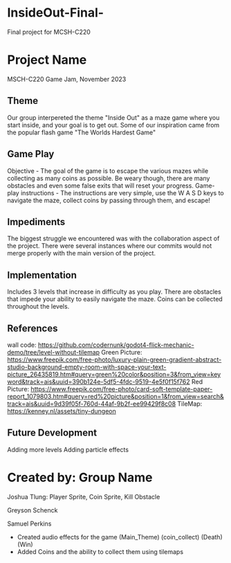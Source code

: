 # InsideOut-Final-
Final project for MCSH-C220



# Project Name
MSCH-C220 Game Jam, November 2023


## Theme
Our group interpereted the theme "Inside Out" as a maze game where you start inside, and your goal is to get out.
Some of our inspiration came from the popular flash game "The Worlds Hardest Game" 

## Game Play
Objective - The goal of the game is to escape the various mazes while collecting as many coins as possible. Be weary though, there are many obstacles and even some false exits that will reset your progress.
Game-play instructions - The instructions are very simple, use the W A S D keys to navigate the maze, collect coins by passing through them, and escape!

## Impediments
The biggest struggle we encountered was with the collaboration aspect of the project. There were several instances where our commits would not merge properly with the main version of the project. 

## Implementation
Includes 3 levels that increase in difficulty as you play. There are obstacles that impede your ability to easily navigate the maze. Coins can be collected throughout the levels.



## References
wall code: https://github.com/codernunk/godot4-flick-mechanic-demo/tree/level-without-tilemap
Green Picture: https://www.freepik.com/free-photo/luxury-plain-green-gradient-abstract-studio-background-empty-room-with-space-your-text-picture_26435819.htm#query=green%20color&position=3&from_view=keyword&track=ais&uuid=390b124e-5df5-4fdc-9519-4e5f0f15f762
Red Picture: https://www.freepik.com/free-photo/card-soft-template-paper-report_1079803.htm#query=red%20picture&position=1&from_view=search&track=ais&uuid=9d39f05f-760d-44af-9b2f-ee99429f8c08
TileMap: https://kenney.nl/assets/tiny-dungeon

## Future Development

Adding more levels
Adding particle effects 

# Created by: Group Name
Joshua Tlung: Player Sprite, Coin Sprite, Kill Obstacle

Greyson Schenck

Samuel Perkins 
- Created audio effects for the game (Main_Theme) (coin_collect) (Death) (Win) 
- Added Coins and the ability to collect them using tilemaps 
